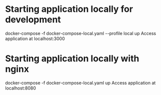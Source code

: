 # Starting application locally for development
docker-compose -f docker-compose-local.yaml --profile local up
Access application at localhost:3000

# Starting application locally with nginx
docker-compose -f docker-compose-local.yaml up
Access application at localhost:8080